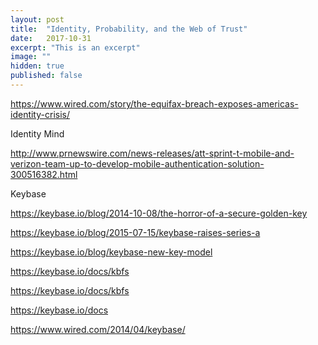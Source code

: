 ```yaml
---
layout: post
title:  "Identity, Probability, and the Web of Trust"
date:   2017-10-31
excerpt: "This is an excerpt"
image: ""
hidden: true
published: false
---
```


https://www.wired.com/story/the-equifax-breach-exposes-americas-identity-crisis/

Identity Mind

http://www.prnewswire.com/news-releases/att-sprint-t-mobile-and-verizon-team-up-to-develop-mobile-authentication-solution-300516382.html

Keybase

https://keybase.io/blog/2014-10-08/the-horror-of-a-secure-golden-key

https://keybase.io/blog/2015-07-15/keybase-raises-series-a

https://keybase.io/blog/keybase-new-key-model

https://keybase.io/docs/kbfs

https://keybase.io/docs/kbfs

https://keybase.io/docs

https://www.wired.com/2014/04/keybase/